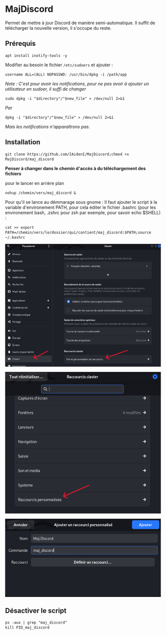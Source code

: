 # MajDiscord
Permet de mettre à jour Discord de manière semi-automatique. Il suffit de télécharger la nouvelle version, il s'occupe du reste.

## Prérequis
<pre><code>apt install inotify-tools -y</code></pre>

Modifier au besoin le fichier `/etc/sudoers` et ajouter :
<pre><code>username ALL=(ALL) NOPASSWD: /usr/bin/dpkg -i /path/app</code></pre>

*Note : C'est pour avoir les notifications, pour ne pas avoir à ajouter un utilisateur en sudoer, il suffi de changer*
<pre><code>sudo dpkg -i "$directory"/"$new_file" > /dev/null 2>&1</code></pre>
*Par*
<pre><code>dpkg -i "$directory"/"$new_file" > /dev/null 2>&1</code></pre>
*Mais les notifications n'apparaîtrons pas.*

## Installation
<pre><code>git clone https://github.com/IAidenI/MajDiscord;chmod +x MajDiscord/maj_discord</code></pre>

**Penser à changer dans le chemin d'accès à du téléchargement des fichiers**

pour le lancer en arrière plan
<pre><code>nohup /chemin/vers/maj_discord &</code></pre>

Pour qu'il se lance au démmarage sous gnome :
Il faut ajouter le script à la variable d'environement PATH, pour cela éditer le fichier .bashrc (pour les environement bash, .zshrc pour zsh par exemple, pour savoir echo $SHELL) :
<pre><code>cat >> export PATH=/chemin/vers/le/dossier/qui/contient/maj_discord:$PATH;source ~/.bashrc</code></pre>

<p align="center">
  <img src="./src/image/1.png"/>
</p>
<p align="center">
  <img src="./src/image/2.png"/>
</p>
<p align="center">
  <img src="./src/image/3.png"/>
</p>

## Désactiver le script
<pre><code>ps -aux | grep "maj_discord"
kill PID_maj_discord</code></pre>
